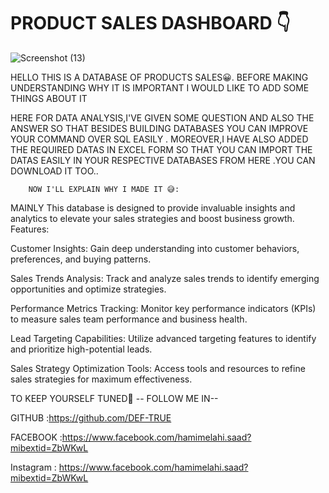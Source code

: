 
# PRODUCT SALES DASHBOARD 👇
![Screenshot (13)](https://github.com/DEF-TRUE/Product_Sales-Analysis-with-Database--SQL/assets/167519991/dbd66f75-68d2-4685-96da-0adef5b90440)









HELLO THIS IS A DATABASE OF PRODUCTS SALES😀.  BEFORE MAKING UNDERSTANDING WHY IT IS IMPORTANT I WOULD LIKE TO ADD SOME THINGS ABOUT IT




HERE FOR DATA ANALYSIS,I'VE GIVEN SOME QUESTION AND ALSO THE ANSWER SO THAT BESIDES BUILDING DATABASES YOU CAN IMPROVE YOUR COMMAND OVER SQL EASILY . MOREOVER,I HAVE ALSO ADDED
          THE REQUIRED DATAS IN EXCEL FORM SO THAT YOU CAN IMPORT THE DATAS EASILY IN YOUR RESPECTIVE DATABASES FROM HERE .YOU CAN DOWNLOAD IT TOO..




       
        NOW I'LL EXPLAIN WHY I MADE IT 😅:
        
      
MAINLY   This database is designed to provide invaluable insights and analytics to elevate your sales strategies and boost business growth.
Features:

Customer Insights: Gain deep understanding into customer behaviors, preferences, and buying patterns.

Sales Trends Analysis: Track and analyze sales trends to identify emerging opportunities and optimize strategies.

Performance Metrics Tracking: Monitor key performance indicators (KPIs) to measure sales team performance and business health.

Lead Targeting Capabilities: Utilize advanced targeting features to identify and prioritize high-potential leads.

Sales Strategy Optimization Tools: Access tools and resources to refine sales strategies for maximum effectiveness.



TO KEEP YOURSELF TUNED👦 -- FOLLOW ME IN--

GITHUB :https://github.com/DEF-TRUE

FACEBOOK :https://www.facebook.com/hamimelahi.saad?mibextid=ZbWKwL

Instagram : https://www.facebook.com/hamimelahi.saad?mibextid=ZbWKwL





